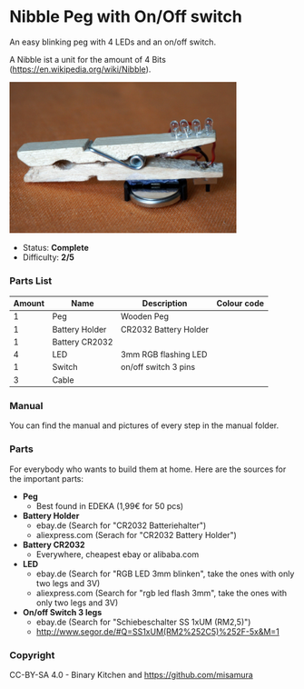 # Nibble Peg with On/Off switch

An easy blinking peg with 4 LEDs and an on/off switch.

A Nibble ist a unit for the amount of 4 Bits (https://en.wikipedia.org/wiki/Nibble).

<img src="manual/images/01-DSC06774.JPG" width=400px alt="Nibble Peg with on/off switch">

- Status: **Complete**
- Difficulty: **2/5**

### Parts List

| Amount| Name            | Description                        | Colour code           |
|-------|-----------------|------------------------------------|-----------------------|
| 1     | Peg             | Wooden Peg		                     |                       |
| 1     | Battery Holder  | CR2032 Battery Holder	             |                       |
| 1     | Battery CR2032  |                                    |                       |
| 4     | LED             | 3mm RGB flashing LED               |                       |
| 1     | Switch          | on/off switch 3 pins               |                       |
| 3     | Cable           |                                    |                       |
    
### Manual

You can find the manual and pictures of every step in the manual folder.

### Parts

For everybody who wants to build them at home. Here are the sources for the important parts:

- **Peg**
  - Best found in EDEKA (1,99€ for 50 pcs)
- **Battery Holder**
  - ebay.de (Search for "CR2032 Batteriehalter")
  - aliexpress.com (Serach for "CR2032 Battery Holder")
- **Battery CR2032**
  - Everywhere, cheapest ebay or alibaba.com
- **LED**
  - ebay.de (Search for "RGB LED 3mm blinken", take the ones with only two legs and 3V)
  - aliexpress.com (Search for "rgb led flash 3mm", take the ones with only two legs and 3V)
- **On/off Switch 3 legs**
  - ebay.de (Search for "Schiebeschalter SS 1xUM (RM2,5)")
  - http://www.segor.de/#Q=SS1xUM(RM2%252C5)%252F-5x&M=1

### Copyright

CC-BY-SA 4.0 - Binary Kitchen and https://github.com/misamura

